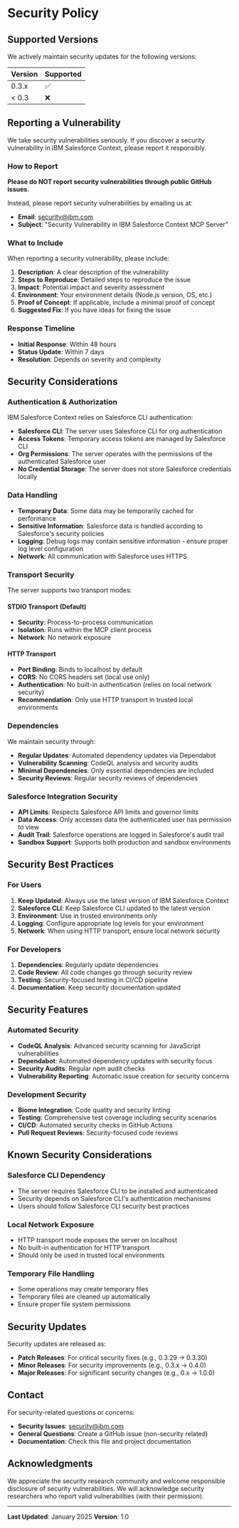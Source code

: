 # Security Policy

## Supported Versions

We actively maintain security updates for the following versions:

| Version | Supported          |
| ------- | ------------------ |
| 0.3.x   | :white_check_mark: |
| < 0.3   | :x:                |

## Reporting a Vulnerability

We take security vulnerabilities seriously. If you discover a security vulnerability in IBM Salesforce Context, please report it responsibly.

### How to Report

**Please do NOT report security vulnerabilities through public GitHub issues.**

Instead, please report security vulnerabilities by emailing us at:

- **Email**: [security@ibm.com](mailto:security@ibm.com)
- **Subject**: "Security Vulnerability in IBM Salesforce Context MCP Server"

### What to Include

When reporting a security vulnerability, please include:

1. **Description**: A clear description of the vulnerability
2. **Steps to Reproduce**: Detailed steps to reproduce the issue
3. **Impact**: Potential impact and severity assessment
4. **Environment**: Your environment details (Node.js version, OS, etc.)
5. **Proof of Concept**: If applicable, include a minimal proof of concept
6. **Suggested Fix**: If you have ideas for fixing the issue

### Response Timeline

- **Initial Response**: Within 48 hours
- **Status Update**: Within 7 days
- **Resolution**: Depends on severity and complexity

## Security Considerations

### Authentication & Authorization

IBM Salesforce Context relies on Salesforce CLI authentication:

- **Salesforce CLI**: The server uses Salesforce CLI for org authentication
- **Access Tokens**: Temporary access tokens are managed by Salesforce CLI
- **Org Permissions**: The server operates with the permissions of the authenticated Salesforce user
- **No Credential Storage**: The server does not store Salesforce credentials locally

### Data Handling

- **Temporary Data**: Some data may be temporarily cached for performance
- **Sensitive Information**: Salesforce data is handled according to Salesforce's security policies
- **Logging**: Debug logs may contain sensitive information - ensure proper log level configuration
- **Network**: All communication with Salesforce uses HTTPS

### Transport Security

The server supports two transport modes:

#### STDIO Transport (Default)
- **Security**: Process-to-process communication
- **Isolation**: Runs within the MCP client process
- **Network**: No network exposure

#### HTTP Transport
- **Port Binding**: Binds to localhost by default
- **CORS**: No CORS headers set (local use only)
- **Authentication**: No built-in authentication (relies on local network security)
- **Recommendation**: Only use HTTP transport in trusted local environments

### Dependencies

We maintain security through:

- **Regular Updates**: Automated dependency updates via Dependabot
- **Vulnerability Scanning**: CodeQL analysis and security audits
- **Minimal Dependencies**: Only essential dependencies are included
- **Security Reviews**: Regular security reviews of dependencies

### Salesforce Integration Security

- **API Limits**: Respects Salesforce API limits and governor limits
- **Data Access**: Only accesses data the authenticated user has permission to view
- **Audit Trail**: Salesforce operations are logged in Salesforce's audit trail
- **Sandbox Support**: Supports both production and sandbox environments

## Security Best Practices

### For Users

1. **Keep Updated**: Always use the latest version of IBM Salesforce Context
2. **Salesforce CLI**: Keep Salesforce CLI updated to the latest version
3. **Environment**: Use in trusted environments only
4. **Logging**: Configure appropriate log levels for your environment
5. **Network**: When using HTTP transport, ensure local network security

### For Developers

1. **Dependencies**: Regularly update dependencies
2. **Code Review**: All code changes go through security review
3. **Testing**: Security-focused testing in CI/CD pipeline
4. **Documentation**: Keep security documentation updated

## Security Features

### Automated Security

- **CodeQL Analysis**: Advanced security scanning for JavaScript vulnerabilities
- **Dependabot**: Automated dependency updates with security focus
- **Security Audits**: Regular npm audit checks
- **Vulnerability Reporting**: Automatic issue creation for security concerns

### Development Security

- **Biome Integration**: Code quality and security linting
- **Testing**: Comprehensive test coverage including security scenarios
- **CI/CD**: Automated security checks in GitHub Actions
- **Pull Request Reviews**: Security-focused code reviews

## Known Security Considerations

### Salesforce CLI Dependency

- The server requires Salesforce CLI to be installed and authenticated
- Security depends on Salesforce CLI's authentication mechanisms
- Users should follow Salesforce CLI security best practices

### Local Network Exposure

- HTTP transport mode exposes the server on localhost
- No built-in authentication for HTTP transport
- Should only be used in trusted local environments

### Temporary File Handling

- Some operations may create temporary files
- Temporary files are cleaned up automatically
- Ensure proper file system permissions

## Security Updates

Security updates are released as:

- **Patch Releases**: For critical security fixes (e.g., 0.3.29 → 0.3.30)
- **Minor Releases**: For security improvements (e.g., 0.3.x → 0.4.0)
- **Major Releases**: For significant security changes (e.g., 0.x → 1.0.0)

## Contact

For security-related questions or concerns:

- **Security Issues**: [security@ibm.com](mailto:security@ibm.com)
- **General Questions**: Create a GitHub issue (non-security related)
- **Documentation**: Check this file and project documentation

## Acknowledgments

We appreciate the security research community and welcome responsible disclosure of security vulnerabilities. We will acknowledge security researchers who report valid vulnerabilities (with their permission).

---

**Last Updated**: January 2025
**Version**: 1.0
